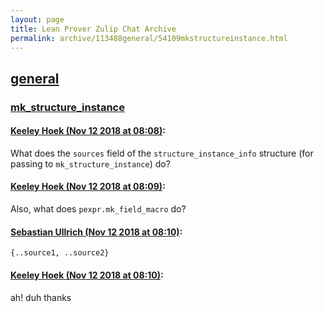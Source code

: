 ```yaml
---
layout: page
title: Lean Prover Zulip Chat Archive 
permalink: archive/113488general/54109mkstructureinstance.html
---
```


## [general](index.html)
### [mk_structure_instance](54109mkstructureinstance.html)

#### [Keeley Hoek (Nov 12 2018 at 08:08)](https://leanprover.zulipchat.com/#narrow/stream/113488-general/topic/mk_structure_instance/near/147509507):
What does the `sources` field of the `structure_instance_info` structure (for passing to `mk_structure_instance`) do?

#### [Keeley Hoek (Nov 12 2018 at 08:09)](https://leanprover.zulipchat.com/#narrow/stream/113488-general/topic/mk_structure_instance/near/147509520):
Also, what does `pexpr.mk_field_macro` do?

#### [Sebastian Ullrich (Nov 12 2018 at 08:10)](https://leanprover.zulipchat.com/#narrow/stream/113488-general/topic/mk_structure_instance/near/147509563):
`{..source1, ..source2}`

#### [Keeley Hoek (Nov 12 2018 at 08:10)](https://leanprover.zulipchat.com/#narrow/stream/113488-general/topic/mk_structure_instance/near/147509567):
ah! duh thanks


